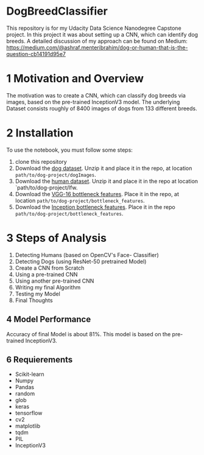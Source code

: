 # DogBreedClassifier

This repository is for my Udacity Data Science Nanodegree Capstone project. In this project it was about setting up a CNN, which can identify dog breeds. 
A detailed discussion of my approach can be found on Medium: 
https://medium.com/@ashraf.menteribrahim/dog-or-human-that-is-the-question-cb14191d95e7

# 1 Motivation and Overview

The motivation was to create a CNN, which can classify dog breeds via images, based on the pre-trained InceptionV3 model. The underlying Dataset consists roughly of 8400 images of dogs from 133 different breeds. 

# 2 Installation 

To use the notebook, you must follow some steps: 

1. clone this repository 
2. Download the [dog dataset](https://s3-us-west-1.amazonaws.com/udacity-aind/dog-project/dogImages.zip). Unzip it and place it in the repo, at location `path/to/dog-project/dogImages`.
3.  Download the [human dataset](https://s3-us-west-1.amazonaws.com/udacity-aind/dog-project/lfw.zip).  Unzip it and place it in the repo at location `path/to/dog-project/lfw.
4. Download the [VGG-16 bottleneck features](https://s3-us-west-1.amazonaws.com/udacity-aind/dog-project/DogVGG16Data.npz). Place it in the repo, at location `path/to/dog-project/bottleneck_features`.
5. Download the [Inception bottleneck features](https://s3-us-west-1.amazonaws.com/udacity-aind/dog-project/DogInceptionV3Data.npz). Place it in the repo `path/to/dog-project/bottleneck_features`.


# 3 Steps of Analysis

1. Detecting Humans (based on OpenCV's Face-     Classifier) 
2. Detecting Dogs (using ResNet-50 pretrained Model)
3. Create a CNN from Scratch 
4. Using a pre-trained CNN
5. Using another pre-trained CNN 
6. Writing my final Algorithm 
7. Testing my Model
8. Final Thoughts

## 4 Model Performance

Accuracy of final Model is about 81%. This model is based on the pre-trained InceptionV3.  

## 6 Requierements

+ Scikit-learn  
+ Numpy 
+ Pandas 
+ random
+ glob
+ keras 
+ tensorflow
+ cv2
+ matplotlib 
+ tqdm
+ PIL
+ InceptionV3


